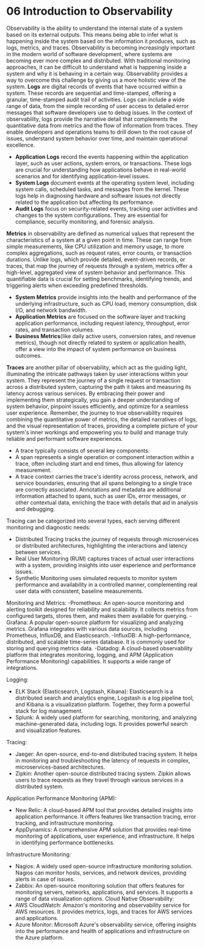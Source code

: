 # 06 Introduction to Observability
Observability is the ability to understand the internal state of a system based on its external outputs. This means being able to infer what is happening inside the system based on the information it produces, such as logs, metrics, and traces.
Observability is becoming increasingly important in the modern world of software development, where systems are becoming ever more complex and distributed. With traditional monitoring approaches, it can be difficult to understand what is happening inside a system and why it is behaving in a certain way. Observability provides a way to overcome this challenge by giving us a more holistic view of the system.
**Logs** are digital records of events that have occurred within a system. These records are sequential and time-stamped, offering a granular, time-stamped audit trail of activities. Logs can include a wide range of data, from the simple recording of user access to detailed error messages that software developers use to debug issues. In the context of observability, logs provide the narrative detail that complements the quantitative data from metrics and the flow of information from traces. They enable developers and operations teams to drill down to the root cause of issues, understand system behavior over time, and maintain operational excellence.
- **Application Logs** record the events happening within the application layer, such as user actions, system errors, or transactions. These logs are crucial for understanding how applications behave in real-world scenarios and for identifying application-level issues.
- **System Logs** document events at the operating system level, including system calls, scheduled tasks, and messages from the kernel. These logs help in diagnosing hardware and software issues not directly related to the application but affecting its performance.
- **Audit Logs** focus on security-related events, tracking user activities and changes to the system configurations. They are essential for compliance, security monitoring, and forensic analysis.

**Metrics** in observability are defined as numerical values that represent the characteristics of a system at a given point in time. These can range from simple measurements, like CPU utilization and memory usage, to more complex aggregations, such as request rates, error counts, or transaction durations. Unlike logs, which provide detailed, event-driven records, or traces, that map the journey of requests through a system, metrics offer a high-level, aggregated view of system behavior and performance. This quantifiable data is crucial for setting benchmarks, identifying trends, and triggering alerts when exceeding predefined thresholds.
- **System Metrics** provide insights into the health and performance of the underlying infrastructure, such as CPU load, memory consumption, disk I/O, and network bandwidth.
- **Application Metrics** are focused on the software layer and tracking application performance, including request latency, throughput, error rates, and transaction volumes.
- **Business Metrics**(like daily active users, conversion rates, and revenue metrics), though not directly related to system or application health, offer a view into the impact of system performance on business outcomes.

**Traces** are another pillar of observability, which act as the guiding light, illuminating the intricate pathways taken by user interactions within your system. They represent the journey of a single request or transaction across a distributed system, capturing the path it takes and measuring its latency across various services. By embracing their power and implementing them strategically, you gain a deeper understanding of system behavior, pinpoint issues efficiently, and optimize for a seamless user experience. Remember, the journey to true observability requires combining the quantitative power of metrics, the detailed narratives of logs, and the visual representation of traces, providing a complete picture of your system's inner workings and empowering you to build and manage truly reliable and performant software experiences.
- A trace typically consists of several key components:
- A span represents a single operation or component interaction within a trace, often including start and end times, thus allowing for latency measurement.
- A trace context carries the trace's identity across process, network, and service boundaries, ensuring that all spans belonging to a single trace are correctly associated.
Annotations and metadata are additional information attached to spans, such as user IDs, error messages, or other contextual data, enriching the trace with details that aid in analysis and debugging.

Tracing can be categorized into several types, each serving different monitoring and diagnostic needs:
- Distributed Tracing tracks the journey of requests through microservices or distributed architectures, highlighting the interactions and latency between services.
- Real User Monitoring (RUM) captures traces of actual user interactions with a system, providing insights into user experience and performance issues.
- Synthetic Monitoring uses simulated requests to monitor system performance and availability in a controlled manner, complementing real user data with consistent, baseline measurements.

Monitoring and Metrics:
-Prometheus: An open-source monitoring and alerting toolkit designed for reliability and scalability. It collects metrics from configured targets, stores them, and makes them available for querying.
-Grafana: A popular open-source platform for visualizing and analyzing metrics. Grafana integrates with various data sources, including Prometheus, InfluxDB, and Elasticsearch.
-InfluxDB: A high-performance, distributed, and scalable time-series database. It is commonly used for storing and querying metrics data.
-Datadog: A cloud-based observability platform that integrates monitoring, logging, and APM (Application Performance Monitoring) capabilities. It supports a wide range of integrations.

Logging:
- ELK Stack (Elasticsearch, Logstash, Kibana): Elasticsearch is a distributed search and analytics engine, Logstash is a log pipeline tool, and Kibana is a visualization platform. Together, they form a powerful stack for log management.
- Splunk: A widely used platform for searching, monitoring, and analyzing machine-generated data, including logs. It provides powerful search and visualization features.
  
Tracing:
- Jaeger: An open-source, end-to-end distributed tracing system. It helps in monitoring and troubleshooting the latency of requests in complex, microservices-based architectures.
- Zipkin: Another open-source distributed tracing system. Zipkin allows users to trace requests as they travel through various services in a distributed system.
  
Application Performance Monitoring (APM):
- New Relic: A cloud-based APM tool that provides detailed insights into application performance. It offers features like transaction tracing, error tracking, and infrastructure monitoring.
- AppDynamics: A comprehensive APM solution that provides real-time monitoring of applications, user experience, and infrastructure. It helps in identifying performance bottlenecks.
  
Infrastructure Monitoring:
- Nagios: A widely used open-source infrastructure monitoring solution. Nagios can monitor hosts, services, and network devices, providing alerts in case of issues.
- Zabbix: An open-source monitoring solution that offers features for monitoring servers, networks, applications, and services. It supports a range of data visualization options.
Cloud Native Observability:
- AWS CloudWatch: Amazon's monitoring and observability service for AWS resources. It provides metrics, logs, and traces for AWS services and applications.
- Azure Monitor: Microsoft Azure's observability service, offering insights into the performance and health of applications and infrastructure on the Azure platform.
